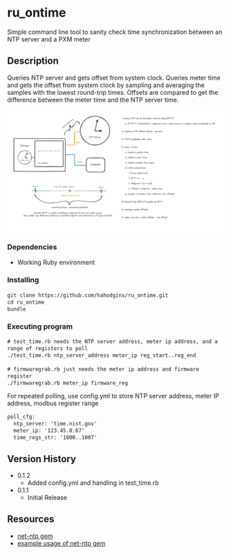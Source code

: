 # ru_ontime

Simple command line tool to sanity check time synchronization between an NTP server and a PXM meter

## Description

Queries NTP server and gets offset from system clock. Queries meter time and gets the offset from system clock by sampling and averaging the samples with the lowest round-trip times. Offsets are compared to get the difference between the meter time and the NTP server time.

![diagram](assets/diagram.png)

### Dependencies

* Working Ruby environment

### Installing

```
git clone https://github.com/hahodgins/ru_ontime.git
cd ru_ontime
bundle
```

### Executing program

```
# test_time.rb needs the NTP server address, meter ip address, and a range of registers to poll
./test_time.rb ntp_server_address meter_ip reg_start..reg_end

# firmwaregrab.rb just needs the meter ip address and firmware register
./firmwaregrab.rb meter_ip firmware_reg
```

For repeated polling, use config.yml to store NTP server address, meter IP address, modbus register range
```
poll_cfg:
  ntp_server: 'time.nist.gov'
  meter_ip: '123.45.0.67'
  time_regs_str: '1000..1007'
```

## Version History

* 0.1.2
   * Added config.yml and handling in test_time.rb 
* 0.1.1
   * Initial Release

## Resources

* [net-ntp gem](https://github.com/zencoder/net-ntp)
* [example usage of net-ntp gem](https://codingkata.tardate.com/ruby/ntp/example.rb)
